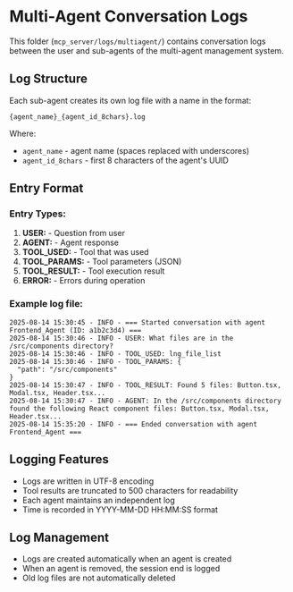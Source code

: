# Multi-Agent Conversation Logs

This folder (`mcp_server/logs/multiagent/`) contains conversation logs between the user and sub-agents of the multi-agent management system.

## Log Structure

Each sub-agent creates its own log file with a name in the format:
```
{agent_name}_{agent_id_8chars}.log
```

Where:
- `agent_name` - agent name (spaces replaced with underscores)
- `agent_id_8chars` - first 8 characters of the agent's UUID

## Entry Format

### Entry Types:

1. **USER:** - Question from user
2. **AGENT:** - Agent response  
3. **TOOL_USED:** - Tool that was used
4. **TOOL_PARAMS:** - Tool parameters (JSON)
5. **TOOL_RESULT:** - Tool execution result
6. **ERROR:** - Errors during operation

### Example log file:
```
2025-08-14 15:30:45 - INFO - === Started conversation with agent Frontend_Agent (ID: a1b2c3d4) ===
2025-08-14 15:30:46 - INFO - USER: What files are in the /src/components directory?
2025-08-14 15:30:46 - INFO - TOOL_USED: lng_file_list
2025-08-14 15:30:46 - INFO - TOOL_PARAMS: {
  "path": "/src/components"
}
2025-08-14 15:30:47 - INFO - TOOL_RESULT: Found 5 files: Button.tsx, Modal.tsx, Header.tsx...
2025-08-14 15:30:47 - INFO - AGENT: In the /src/components directory found the following React component files: Button.tsx, Modal.tsx, Header.tsx...
2025-08-14 15:35:20 - INFO - === Ended conversation with agent Frontend_Agent ===
```

## Logging Features

- Logs are written in UTF-8 encoding
- Tool results are truncated to 500 characters for readability
- Each agent maintains an independent log
- Time is recorded in YYYY-MM-DD HH:MM:SS format

## Log Management

- Logs are created automatically when an agent is created
- When an agent is removed, the session end is logged
- Old log files are not automatically deleted
